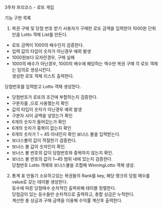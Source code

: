 3주차 프리코스 - 로또 게임  

기능 구현 목록   
1. 복권 구매 및 당첨 번호 받기
사용자가 구매한 로또 금액을 입력받아 1000원 단위 만큼 Lotto 객체 List를 만든다.  
- 로또 금액이 1000의 배수인지 검증한다.  
- 입력 값의 타입이 숫자가 아닌경우 예외 발생  
- 1000원보다 모자란경우, 구매 실패     
- 1000의 배수가 아닌경우, 1000의 배수에 해당하는 액수만 복권 구매 
각 로또 객체는 임의로 생성시킨다.    
생성한 로또 객체 리스트 출력한다.

당첨번호를 입력받고  Lotto 객체 생성한다.   
- 당첨번호가 로또의 조건에 부합하는지 검증한다.
- 구분자를 ,으로 사용했는지 확인  
- 값의 타입이 숫자가 아닌경우 예외 발생  
- 구분자 사이 공백을 넣었는가 확인  
- 6개의 숫자가 들어갔는가 확인
- 6개의 숫자가 중복이 없는지 확인
- 6개의 숫자가 1 ~ 45 이내인지 확인
보너스 볼을 입력받는다.  
- 보너스볼의 값이 적절한기 검증한다.  
- 보너스 볼 값이 숫자인지 확인.   
- 보너스 볼 번호의 값이 당첨번호와 중복하지 않는지 확인.  
- 보너스 볼 번호의 값이 1~45 범위 내에 있는지 검증한다.  
당첨번호 Lotto 객체와 보너스볼을 조합해 WinningLotto 객체 생성.  

2. 통계 표 만들기 
소유하고있는 복권들의 Rank를 key, 해당 랭크의 당첨 매수를 value로 갖는 테이블 생성한다.  
등수에 따른 당첨매수 순차적인 출력위해 테이블 정렬한다.  
당첨금이 있는 등수들만 순차적으로 출력하고, 총합 상금은 누적한다.  
계산한 총 상금과 구매 금액을 이용해 수익률 계산후 출력한다.  